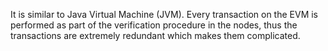 It is similar to Java Virtual Machine (JVM).
Every transaction on the EVM is performed as part of the verification procedure in the nodes, thus the transactions are extremely redundant which makes them complicated.